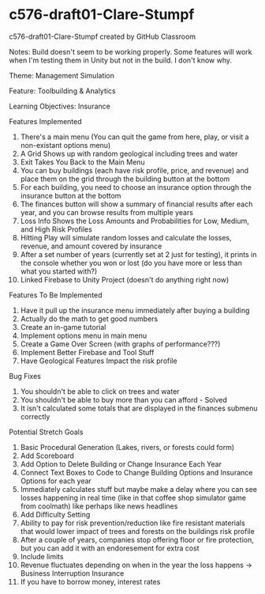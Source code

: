 # c576-draft01-Clare-Stumpf
c576-draft01-Clare-Stumpf created by GitHub Classroom

Notes: Build doesn't seem to be working properly. Some features will work when I'm testing them in Unity but not in the build. I don't know why.

Theme: Management Simulation

Feature: Toolbuilding & Analytics

Learning Objectives: Insurance

Features Implemented
1. There's a main menu (You can quit the game from here, play, or visit a non-existant options menu)
2. A Grid Shows up with random geological including trees and water
3. Exit Takes You Back to the Main Menu
4. You can buy buildings (each have risk profile, price, and revenue) and place them on the grid through the building button at the bottom
5. For each building, you need to choose an insurance option through the insurance button at the bottom
6. The finances button will show a summary of financial results after each year, and you can browse results from multiple years
7. Loss Info Shows the Loss Amounts and Probabilities for Low, Medium, and High Risk Profiles
8. Hitting Play will simulate random losses and calculate the losses, revenue, and amount covered by insurance
9. After a set number of years (currently set at 2 just for testing), it prints in the console whether you won or lost (do you have more or less than what you started with?)
10. Linked Firebase to Unity Project (doesn't do anything right now)

Features To Be Implemented
1. Have it pull up the insurance menu immediately after buying a building
2. Actually do the math to get good numbers
3. Create an in-game tutorial
4. Implement options menu in main menu
5. Create a Game Over Screen (with graphs of performance???)
6. Implement Better Firebase and Tool Stuff
7. Have Geological Features Impact the risk profile

Bug Fixes
1. You shouldn't be able to click on trees and water
2. You shouldn't be able to buy more than you can afford - Solved
3. It isn't calculated some totals that are displayed in the finances submenu correctly 

Potential Stretch Goals
1. Basic Procedural Generation (Lakes, rivers, or forests could form)
2. Add Scoreboard
3. Add Option to Delete Building or Change Insurance Each Year
4. Connect Text Boxes to Code to Change Building Options and Insurance Options for each year
5. Immediately calculates stuff but maybe make a delay where you can see losses happening in real time (like in that coffee shop simulator game from coolmath) like perhaps like news headlines
6. Add Difficulty Setting
7. Ability to pay for risk prevention/reduction like fire resistant materials that would lower impact of trees and forests on the buildings risk profile
8. After a couple of years, companies stop offering floor or fire protection, but you can add it with an endoresement for extra cost
9. Include limits
10. Revenue fluctuates depending on when in the year the loss happens -> Business Interruption Insurance
11. If you have to borrow money, interest rates


